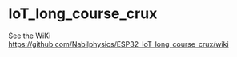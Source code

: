 # IoT_long_course_crux
See the WiKi
https://github.com/Nabilphysics/ESP32_IoT_long_course_crux/wiki
